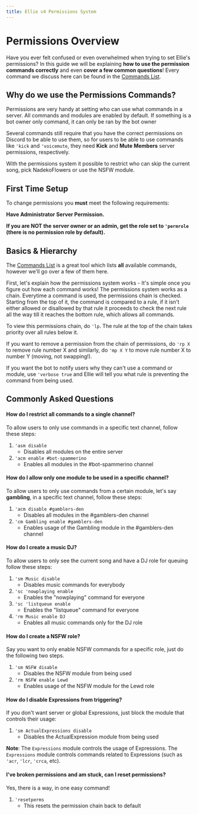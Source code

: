 ```yaml
---
title: Ellie v4 Permissions System
---
```


# Permissions Overview

Have you ever felt confused or even overwhelmed when trying to set Ellie's permissions? In this guide we will be explaining **how to use the permission commands correctly** and even **cover a few common questions**! Every command we discuss here can be found in the [Commands List].

## Why do we use the Permissions Commands?

Permissions are very handy at setting who can use what commands in a server. All commands and modules are enabled by default. If something is a bot owner only command, it can only be ran by the bot owner

Several commands still require that you have the correct permissions on Discord to be able to use them, so for users to be able to use commands like `'kick` and `'voicemute`, they need **Kick** and **Mute Members** server permissions, respectively.

With the permissions system it possible to restrict who can skip the current song, pick NadekoFlowers or use the NSFW module.

## First Time Setup

To change permissions you **must** meet the following requirements:

**Have Administrator Server Permission.**

**If you are NOT the server owner or an admin, get the role set to `'permrole` (there is no permission role by default).**

## Basics & Hierarchy

The [Commands List] is a great tool which lists **all** available commands, however we'll go over a few of them here.

First, let's explain how the permissions system works - It's simple once you figure out how each command works!
The permissions system works as a chain. Everytime a command is used, the permissions chain is checked. Starting from the top of it, the command is compared to a rule, if it isn't either allowed or disallowed by that rule it proceeds to check the next rule all the way till it reaches the bottom rule, which allows all commands.

To view this permissions chain, do `'lp`. The rule at the top of the chain takes priority over all rules below it.

If you want to remove a permission from the chain of permissions, do `'rp X` to remove rule number X and similarly, do `'mp X Y` to move rule number X to number Y (moving, not swapping!).

If you want the bot to notify users why they can't use a command or module, use `'verbose true` and Ellie will tell you what rule is preventing the command from being used.

## Commonly Asked Questions

#### How do I restrict all commands to a single channel?

To allow users to only use commands in a specific text channel, follow these steps:

1. `'asm disable`
    - Disables all modules on the entire server
2. `'acm enable #bot-spammerino`
    - Enables all modules in the #bot-spammerino channel

#### How do I allow only one module to be used in a specific channel?

To allow users to only use commands from a certain module, let's say **gambling**, in a specific text channel, follow these steps:

1. `'acm disable #gamblers-den`
    - Disables all modules in the #gamblers-den channel
2. `'cm Gambling enable #gamblers-den`
    - Enables usage of the Gambling module in the #gamblers-den channel

#### How do I create a music DJ?

To allow users to only see the current song and have a DJ role for queuing follow these steps:

1. `'sm Music disable`
    - Disables music commands for everybody
2. `'sc 'nowplaying enable`
    - Enables the "nowplaying" command for everyone
3. `'sc 'listqueue enable`
    - Enables the "listqueue" command for everyone
4. `'rm Music enable DJ`
    - Enables all music commands only for the DJ role

#### How do I create a NSFW role?

Say you want to only enable NSFW commands for a specific role, just do the following two steps.

1. `'sm NSFW disable`
    - Disables the NSFW module from being used
2. `'rm NSFW enable Lewd`
    - Enables usage of the NSFW module for the Lewd role

#### How do I disable Expressions from triggering?

If you don't want server or global Expressions, just block the module that controls their usage:

1. `'sm ActualExpressions disable`
    - Disables the ActualExpression module from being used

**Note**: The `Expressions` module controls the usage of Expressions. The `Expressions` module controls commands related to Expressions (such as `'acr`, `'lcr`, `'crca`, etc).

#### I've broken permissions and am stuck, can I reset permissions?

Yes, there is a way, in one easy command!

1. `'resetperms`
    - This resets the permission chain back to default

[Commands List]: https://commands.elliebot.net